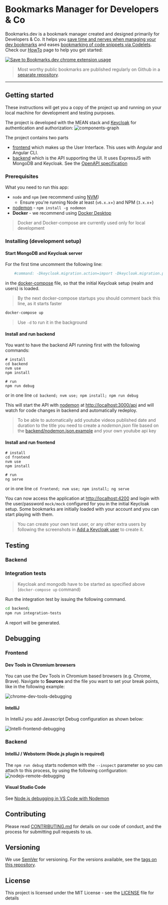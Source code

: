 # Bookmarks Manager for Developers & Co
Bookmarks.dev is a bookmark manager created and designed primarily for Developers & Co. It helps you [save time and nerves
when managing your dev bookmarks](https://dev.to/ama/how-i-manage-my-dev-bookmarks-and-save-time-and-nerves-56ae) and eases
[bookmarking of code snippets via Codelets](https://dev.to/ama/bookmarking-code-snippets-with-codelets-3d44). Check our
[HowTo](https://www.bookmarks.dev/howto) page to help you get started:
 
 [![Save to Bookmarks.dev chrome extension usage](https://thepracticaldev.s3.amazonaws.com/i/8ukqg9jfexbohtbkv7gt.gif)](https://www.bookmarks.dev/howto)

> Most worthy public bookmarks are published regularly on Github in a [separate repository](https://github.com/CodepediaOrg/bookmarks).

***

## Getting started
These instructions will get you a copy of the project up and running on your local machine for development and testing purposes.

The project is developed with the MEAN stack and [Keycloak](http://www.keycloak.org/) for authentication and authorization:
![components-graph](documentation/graphviz/components-graph.png)

The project contains two parts
* [frontend](frontend) which makes up the User Interface. This uses with Angular and Angular CLI.
* [backend](backend) which is the API supporting the UI. It uses ExpressJS with MongoDB and Keycloak. See the [OpenAPI specification](https://www.bookmarks.dev/api/docs)

### Prerequisites

What you need to run this app:
* `node` and `npm` (we recommend using [NVM](https://github.com/creationix/nvm))
  * Ensure you're running Node at least (`v6.x.x`+) and NPM (`3.x.x`+)
* [nodemon](https://nodemon.io/) - `npm install -g nodemon`
* **Docker** - we recommend using [Docker Desktop](https://www.docker.com/products/docker-desktop)

> Docker and Docker-compose are currently used only for local development

### Installing (development setup)

#### Start MongoDB and Keycloak server
For the first time uncomment the following line:
```yaml
    #command: -Dkeycloak.migration.action=import -Dkeycloak.migration.provider=dir -Dkeycloak.migration.dir=/tmp/keycloak/export-import -Dkeycloak.migration.strategy=IGNORE_EXISTING
```
in the [docker-compose](docker-compose.yml) file, so that the initial Keycloak setup (realm and users) is loaded.

> By the next docker-compose startups you should comment back this line, as it starts faster

```bash
docker-compose up
```
> Use `-d` to run it in the background

#### Install and run backend
You want to have the backend API running first with the following commands:

```shell
# install
cd backend
nvm use
npm install

# run
npm run debug
```
or in one line `cd backend; nvm use; npm install; npm run debug`

This will start the API with [nodemon](http://nodemon.io) at [http://localhost:3000/api](http://localhost:3000/api)
 and will watch for code changes in backend and automatically redeploy.

> To be able to automatically add youtube videos published date and duration to the title you need to
create a _nodemon.json_ file based on the [backend/nodemon.json.example](backend/nodemon.json.example) and your own youtube api key

#### Install and run frontend
```shell
# install
cd frontend
nvm use
npm install

# run
ng serve
```
or in one line `cd frontend; nvm use; npm install; ng serve`

You can now access the application at [http://localhost:4200](http://localhost:4200) and login 
with the user/password `mock/mock` configured for you in the initial Keycloak setup. Some bookmarks are initially
loaded with your account and you can start playing with them. 

> You can create your own test user, or any other extra users by following the screenshots in
> [Add a Keycloak user](documentation/keycloak/add-keycloak-user.md) to create it.

## Testing
### Backend
### Integration tests

> Keycloak and mongodb have to be started as specified above (`docker-compose up` command)

Run the integration test by issuing the following command.

```bash
cd backend;
npm run integration-tests
```

A report will be generated.

## Debugging
### Frontend
#### Dev Tools in Chromium browsers
You can use the Dev Tools in Chromium based browsers (e.g. Chrome, Brave). Navigate to **Sources** and the file you want to set 
your break points, like in the following example:

![chrome-dev-tools-debugging](documentation/debugging/frontend/debug-frontend-chrome-dev-tools.png)

#### IntelliJ
In IntelliJ you add Javascript Debug configuration as shown below:

![Intelli-frontend-debugging](documentation/debugging/frontend/debug-frontend-intellij.png)
 
### Backend
#### IntelliJ / Webstorm (Node.js plugin is required)
The ``npm run debug`` starts nodemon with the `--inspect` parameter so you can attach to this process, by using the following configuration:
![nodejs-remote-debugging](documentation/debugging/backend/attach-to-nodemon-process.png)


#### Visual Studio Code
See [Node.js debugging in VS Code with Nodemon](https://github.com/microsoft/vscode-recipes/tree/master/nodemon)

## Contributing
Please read [CONTRIBUTING.md](CONTRIBUTING.md) for details on our code of conduct, and the process for submitting pull requests to us.

## Versioning
We use [SemVer](http://semver.org/) for versioning. For the versions available, see the [tags on this repository](https://github.com/CodepediaOrg/bookmarks.dev/tags).

## License
This project is licensed under the MIT License - see the [LICENSE](LICENSE) file for details